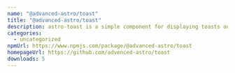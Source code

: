 ```yaml
---
name: "@advanced-astro/toast"
title: "@advanced-astro/toast"
description: astro-toast is a simple component for displaying toasts on your website.
categories:
  - uncategorized
npmUrl: https://www.npmjs.com/package/@advanced-astro/toast
homepageUrl: https://github.com/advenced-astro/toast
downloads: 5
---
```

